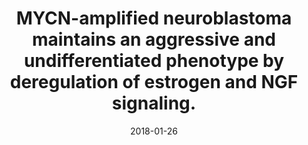 ---
doi: 10.1073/pnas.1710901115
journal: Proceedings of the National Academy of Sciences of the United States of America
title: MYCN-amplified neuroblastoma maintains an aggressive and undifferentiated phenotype by deregulation of estrogen and NGF signaling.
date: 2018-01-26
authors: Dzieran, J, Rodriguez Garcia, A, Westermark, UK, Henley, AB, Eyre Sánchez, E, Träger, C, Johansson, HJ, Lehtiö, J, Arsenian-Henriksson, M
---